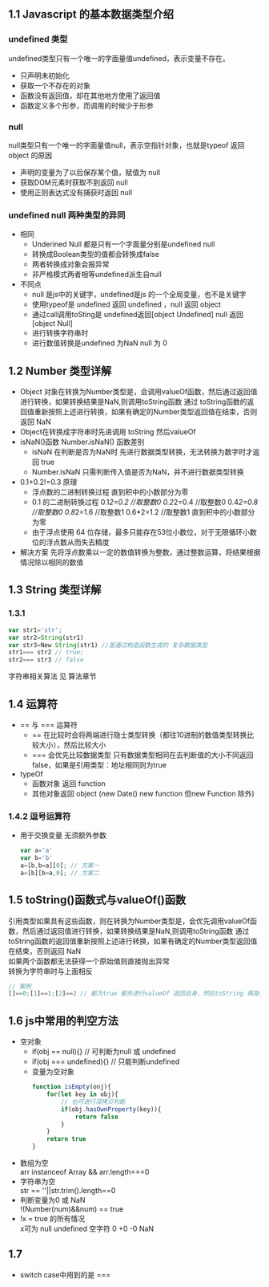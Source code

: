 ## 1.1 Javascript 的基本数据类型介绍
### undefined 类型
undefined类型只有一个唯一的字面量值undefined，表示变量不存在。
- 只声明未初始化
- 获取一个不存在的对象
- 函数没有返回值，却在其他地方使用了返回值
- 函数定义多个形参，而调用的时候少于形参
### null
null类型只有一个唯一的字面量值null，表示空指针对象，也就是typeof 返回 object 的原因
- 声明的变量为了以后保存某个值，赋值为 null
- 获取DOM元素时获取不到返回 null
- 使用正则表达式没有捕获时返回 null
### undefined null 两种类型的异同
- 相同
  - Underined Null 都是只有一个字面量分别是undefined null
  - 转换成Boolean类型的值都会转换成false
  - 两者转换成对象会报异常
  - 非严格模式两者相等undefined派生自null
- 不同点
  - null 是js中的关键字，undefined是js 的一个全局变量，也不是关键字
  - 使用typeof是 undefined 返回 undefined ，null 返回 object
  - 通过call调用toSting是 undefined返回[object Undefined] null 返回[object Null]
  - 进行转换字符串时
  - 进行数值转换是undefined 为NaN null 为 0
## 1.2 Number 类型详解
- Object 对象在转换为Number类型是，会调用valueOf函数，然后通过返回值进行转换，如果转换结果是NaN,则调用toString函数 通过 toString函数的返回值重新按照上述进行转换，如果有确定的Number类型返回值在结束，否则返回 NaN
- Object在转换成字符串时先进调用 toString 然后valueOf
- isNaN()函数 Number.isNaN() 函数差别
  - isNaN 在判断是否为NaN时 先进行数据类型转换，无法转换为数字时才返回 true
  - Number.isNaN 只需判断传入值是否为NaN，并不进行数据类型转换
- 0.1+0.2!=0.3 原理
  - 浮点数的二进制转换过程 直到积中的小数部分为零
  - 0.1 的二进制转换过程 0.1*2=0.2 //取整数0  0.2*2=0.4 //取整数0  0.4*2=0.8 //取整数0 0.8*2=1.6 //取整数1 0.6*2=1.2 //取整数1 直到积中的小数部分为零
  - 由于浮点使用 64 位存储，最多只能存在53位小数位，对于无限循环小数位的浮点数从而失去精度
- 解决方案  先将浮点数乘以一定的数值转换为整数，通过整数运算，将结果根据情况除以相同的数值
## 1.3 String 类型详解
### 1.3.1
```js
var str1='str';
var str2=String(str1)
var str3=New String(str1) //是通过构造函数生成的 复杂数据类型
str1=== str2 // true;
str2=== str3 // false
```

字符串相关算法 见 算法章节
## 1.4 运算符
- == 与 === 运算符
  - == 在比较时会将两端进行隐士类型转换（都往10进制的数值类型转换比较大小），然后比较大小
  - === 会优先比较数据类型 只有数据类型相同在去判断值的大小不同返回false，如果是引用类型：地址相同则为true
- typeOf
  - 函数对象 返回 function
  - 其他对象返回 object (new Date() new function  但new Function 除外) 
### 1.4.2 逗号运算符
  - 用于交换变量 无须额外参数
    ```js
    var a='a'
    var b='b'
    a=[b,b=a][0]; // 方案一
    a=[b][b=a,0]; // 方案二
    ```
## 1.5 toString()函数式与valueOf()函数
引用类型如果具有这些函数，则在转换为Number类型是，会优先调用valueOf函数，然后通过返回值进行转换，如果转换结果是NaN,则调用toString函数 通过 toString函数的返回值重新按照上述进行转换，如果有确定的Number类型返回值在结束，否则返回 NaN  
  如果两个函数都无法获得一个原始值则直接抛出异常  
  转换为字符串时与上面相反
```js
// 案例
[]==0;[1]==1;[2]==2 // 都为true 都先进行valueOf 返回自身，然后toString 再隐士转换成数值进行比较
```
## 1.6 js中常用的判空方法
- 空对象
  - if(obj == null){}  // 可判断为null 或 undefined
  - if(obj === undefined){}  // 只能判断undefined
  - 变量为空对象
    ```js
    function isEmpty(onj){
        for(let key in obj){
            // 也可进行深拷贝判断
            if(obj.hasOwnProperty(key)){
                return false
            }
        }
        return true
    }
    ```
- 数组为空  
  arr instanceof Array && arr.length===0
- 字符串为空  
  str == ''||str.trim().length==0
- 判断变量为0 或 NaN  
  !(Number(num)&&num) == true
- !x = true 的所有情况  
  x可为 null undefined 空字符 0 +0 -0 NaN
## 1.7
 - switch case中用到的是 === 